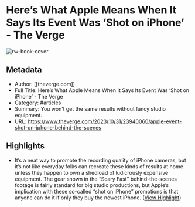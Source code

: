 # Here’s What Apple Means When It Says Its Event Was ‘Shot on iPhone’ - The Verge

![rw-book-cover](https://readwise-assets.s3.amazonaws.com/media/uploaded_book_covers/profile_981205/397031804_1389156701810586_7828854237766533520_n.jpg)

## Metadata
- Author: [[theverge.com]]
- Full Title: Here’s What Apple Means When It Says Its Event Was ‘Shot on iPhone’ - The Verge
- Category: #articles
- Summary: You won’t get the same results without fancy studio equipment.
- URL: https://www.theverge.com/2023/10/31/23940060/apple-event-shot-on-iphone-behind-the-scenes

## Highlights
- It’s a neat way to promote the recording quality of iPhone cameras, but it’s not like everyday folks can recreate these kinds of results at home unless they happen to own a shedload of ludicrously expensive equipment. The gear shown in the “Scary Fast” behind-the-scenes footage is fairly standard for big studio productions, but Apple’s implication with these so-called “shot on iPhone” promotions is that anyone can do it if only they buy the newest iPhone. ([View Highlight](https://read.readwise.io/read/01he6rpnxqs66qfkj2d364km9w))
